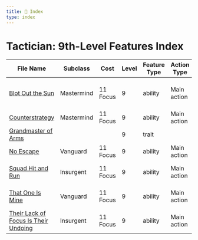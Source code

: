 ```yaml
---
title: 📑 Index
type: index
---
```


# Tactician: 9th-Level Features Index

| File Name                                                                                   | Subclass   | Cost     | Level | Feature Type | Action Type | Distance            | Target                         |
| ------------------------------------------------------------------------------------------- | ---------- | -------- | ----- | ------------ | ----------- | ------------------- | ------------------------------ |
| [Blot Out the Sun](../Blot%20Out%20the%20Sun)                                               | Mastermind | 11 Focus | 9     | ability      | Main action | 3 burst             | Self and each ally in the area |
| [Counterstrategy](../Counterstrategy)                                                       | Mastermind | 11 Focus | 9     | ability      | Main action | Self                | Self                           |
| [Grandmaster of Arms](../Grandmaster%20of%20Arms)                                           |            |          | 9     | trait        |             |                     |                                |
| [No Escape](../No%20Escape)                                                                 | Vanguard   | 11 Focus | 9     | ability      | Main action | Melee 1             | One creature                   |
| [Squad Hit and Run](../Squad%20Hit%20and%20Run)                                             | Insurgent  | 11 Focus | 9     | ability      | Main action | Ranged 10           | Self and two allies            |
| [That One Is Mine](../That%20One%20Is%20Mine)                                               | Vanguard   | 11 Focus | 9     | ability      | Main action | Melee 1 or ranged 5 | One creature                   |
| [Their Lack of Focus Is Their Undoing](../Their%20Lack%20of%20Focus%20Is%20Their%20Undoing) | Insurgent  | 11 Focus | 9     | ability      | Main action | Ranged 10           | Three enemies                  |

